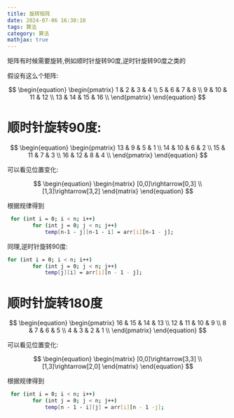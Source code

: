 ```yaml
---
title: 旋转矩阵
date: 2024-07-06 16:30:18
tags: 算法
category: 算法
mathjax: true
---
```


矩阵有时候需要旋转,例如顺时针旋转90度,逆时针旋转90度之类的



假设有这么个矩阵:

$$
\begin{equation}
	\begin{pmatrix} 
    1 & 2 & 3 & 4 \\
    5 & 6 & 7 & 8 \\
    9 & 10 & 11 & 12 \\
    13 & 14 & 15 & 16 \\
    \end{pmatrix}
\end{equation}
$$

# 顺时针旋转90度:

$$
\begin{equation}
	\begin{pmatrix} 
    13 & 9 & 5 & 1 \\
    14 & 10 & 6 & 2 \\
    15 & 11 & 7 & 3 \\
    16 & 12 & 8 & 4 \\
    \end{pmatrix}
\end{equation}
$$

可以看见位置变化:

$$
\begin{equation}
    \begin{matrix} 
    [0,0]\rightarrow[0,3] \\
    [1,3]\rightarrow[3,2]
    \end{matrix}
\end{equation}
$$

根据规律得到

```sh
 for (int i = 0; i < n; i++)
        for (int j = 0; j < n; j++)
            temp[n-1 - j][n-1 - i] = arr[i][n-1 - j];
```

同理,逆时针旋转90度:

```sh
for (int i = 0; i < n; i++)
        for (int j = 0; j < n; j++)
            temp[j][i] = arr[i][n - 1 - j];
```

# 顺时针旋转180度

$$
\begin{equation}
	\begin{pmatrix} 
    16 & 15 & 14 & 13 \\
    12 & 11 & 10 & 9 \\
    8 & 7 & 6 & 5 \\
    4 & 3 & 2 & 1 \\
    \end{pmatrix}
\end{equation}
$$

可以看见位置变化:

$$
\begin{equation}
    \begin{matrix} 
    [0,0]\rightarrow[3,3] \\
    [1,3]\rightarrow[2,0]
    \end{matrix}
\end{equation}
$$

根据规律得到

```sh
 for (int i = 0; i < n; i++)
        for (int j = 0; j < n; j++)
            temp[n - 1 - i][j] = arr[i][n - 1 -j];
```
